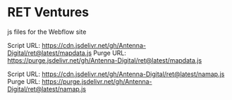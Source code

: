 # RET Ventures
js files for the Webflow site

Script URL: https://cdn.jsdelivr.net/gh/Antenna-Digital/ret@latest/mapdata.js
Purge URL: https://purge.jsdelivr.net/gh/Antenna-Digital/ret@latest/mapdata.js

Script URL: https://cdn.jsdelivr.net/gh/Antenna-Digital/ret@latest/namap.js
Purge URL: https://purge.jsdelivr.net/gh/Antenna-Digital/ret@latest/namap.js
